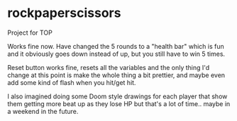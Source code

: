 # rockpaperscissors

Project for TOP

Works fine now. Have changed the 5 rounds to a "health bar" which is fun and it obviously goes down instead of up, but you still have to win 5 times.

Reset button works fine, resets all the variables and the only thing I'd change at this point is make the whole thing a bit prettier, and maybe even add some kind of flash when you hit/get hit.

I also imagined doing some Doom style drawings for each player that show them getting more beat up as they lose HP but that's a lot of time.. maybe in a weekend in the future.